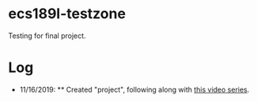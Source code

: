 # ecs189l-testzone
Testing for final project.

# Log
* 11/16/2019:
** Created "project", following along with [this video series](https://www.youtube.com/watch?v=qXLQ6C3qJvg).
